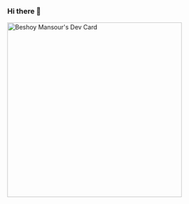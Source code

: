 ### Hi there 👋
<a href="https://app.daily.dev/beshoyrmansour"><img src="https://api.daily.dev/devcards/df8e07966a06462c8c73de749b6f67f9.png?r=6mv" width="400" alt="Beshoy Mansour's Dev Card"/></a>
<!--
**beshoyrmansour/beshoyrmansour** is a ✨ _special_ ✨ repository because its `README.md` (this file) appears on your GitHub profile.

Here are some ideas to get you started:

- 🔭 I’m currently working on ...
- 🌱 I’m currently learning ...
- 👯 I’m looking to collaborate on ...
- 🤔 I’m looking for help with ...
- 💬 Ask me about ...
- 📫 How to reach me: ...
- 😄 Pronouns: ...
- ⚡ Fun fact: ...
-->
